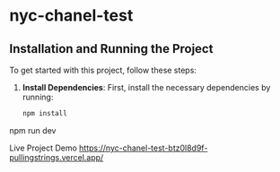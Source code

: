 # nyc-chanel-test

## Installation and Running the Project

To get started with this project, follow these steps:

1. **Install Dependencies**: First, install the necessary dependencies by running:

   ```bash
   npm install
   ```

npm run dev

Live Project Demo
https://nyc-chanel-test-btz0l8d9f-pullingstrings.vercel.app/
